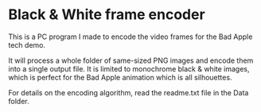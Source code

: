 # Black & White frame encoder

This is a PC program I made to encode the video frames for the Bad Apple tech demo.

It will process a whole folder of same-sized PNG images and encode them into a single output file. It is limited to monochrome black & white images, which is perfect for the Bad Apple animation which is all silhouettes.

For details on the encoding algorithm, read the readme.txt file in the Data folder.
